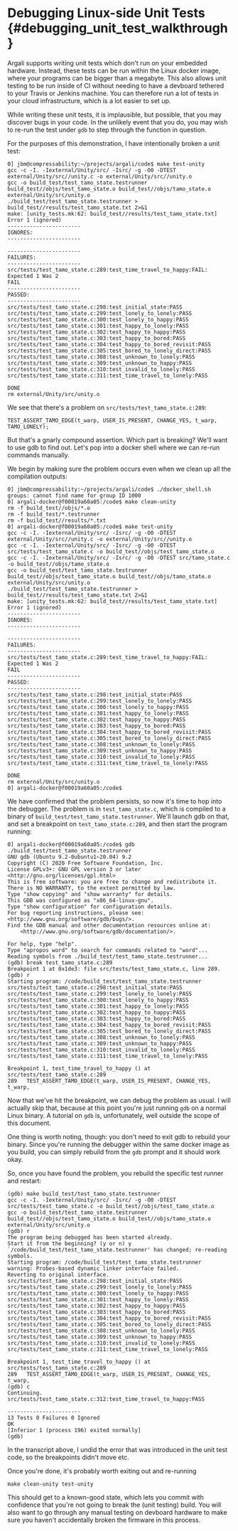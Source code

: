 # Debugging Linux-side Unit Tests {#debugging_unit_test_walkthrough}

Argali supports writing unit tests which don't run on your embedded
hardware.  Instead, these tests can be run within the Linux docker
image, where your programs can be bigger than a megabyte.  This also
allows unit testing to be run inside of CI without needing to have a
devboard tethered to your Travis or Jenkins machine.  You can
therefore run a lot of tests in your cloud infrastructure, which is a
lot easier to set up.

While writing these unit tests, it is implausible, but possible, that
you may discover bugs in your code.  In the unlikely event that you
do, you may wish to re-run the test under `gdb` to step through the
function in question.

For the purposes of this demonstration, I have intentionally broken a
unit test:

```
0] jbm@compressability:~/projects/argali/code$ make test-unity
gcc -c -I. -Iexternal/Unity/src/ -Isrc/ -g -O0 -DTEST external/Unity/src//unity.c -o external/Unity/src//unity.o
gcc -o build_test/test_tamo_state.testrunner build_test//objs/test_tamo_state.o build_test//objs/tamo_state.o external/Unity/src/unity.o
./build_test/test_tamo_state.testrunner > build_test//results/test_tamo_state.txt 2>&1
make: [unity_tests.mk:62: build_test//results/test_tamo_state.txt] Error 1 (ignored)
-----------------------
IGNORES:
-----------------------

-----------------------
FAILURES:
-----------------------
src/tests/test_tamo_state.c:289:test_time_travel_to_happy:FAIL: Expected 1 Was 2
FAIL
-----------------------
PASSED:
-----------------------
src/tests/test_tamo_state.c:298:test_initial_state:PASS
src/tests/test_tamo_state.c:299:test_lonely_to_lonely:PASS
src/tests/test_tamo_state.c:300:test_lonely_to_happy:PASS
src/tests/test_tamo_state.c:301:test_happy_to_lonely:PASS
src/tests/test_tamo_state.c:302:test_happy_to_happy:PASS
src/tests/test_tamo_state.c:303:test_happy_to_bored:PASS
src/tests/test_tamo_state.c:304:test_happy_to_bored_revisit:PASS
src/tests/test_tamo_state.c:305:test_bored_to_lonely_direct:PASS
src/tests/test_tamo_state.c:308:test_unknown_to_lonely:PASS
src/tests/test_tamo_state.c:309:test_unknown_to_happy:PASS
src/tests/test_tamo_state.c:310:test_invalid_to_lonely:PASS
src/tests/test_tamo_state.c:311:test_time_travel_to_lonely:PASS

DONE
rm external/Unity/src/unity.o
```

We see that there's a problem on `src/tests/test_tamo_state.c:289`:

```
TEST_ASSERT_TAMO_EDGE(t_warp, USER_IS_PRESENT, CHANGE_YES, t_warp, TAMO_LONELY);
```

But that's a gnarly compound assertion.  Which part is breaking?
We'll want to use gdb to find out.  Let's pop into a docker shell
where we can re-run commands manually.

We begin by making sure the problem occurs even when we clean up all
the compilation outputs:

```
0] jbm@compressability:~/projects/argali/code$ ./docker_shell.sh 
groups: cannot find name for group ID 1000
0] argali-docker@f00019a60a05:/code$ make clean-unity
rm -f build_test//objs/*.o
rm -f build_test/*.testrunner
rm -f build_test//results/*.txt
0] argali-docker@f00019a60a05:/code$ make test-unity
gcc -c -I. -Iexternal/Unity/src/ -Isrc/ -g -O0 -DTEST external/Unity/src//unity.c -o external/Unity/src//unity.o
gcc -c -I. -Iexternal/Unity/src/ -Isrc/ -g -O0 -DTEST src/tests/test_tamo_state.c -o build_test//objs/test_tamo_state.o
gcc -c -I. -Iexternal/Unity/src/ -Isrc/ -g -O0 -DTEST src/tamo_state.c -o build_test//objs/tamo_state.o
gcc -o build_test/test_tamo_state.testrunner build_test//objs/test_tamo_state.o build_test//objs/tamo_state.o external/Unity/src/unity.o
./build_test/test_tamo_state.testrunner > build_test//results/test_tamo_state.txt 2>&1
make: [unity_tests.mk:62: build_test//results/test_tamo_state.txt] Error 1 (ignored)
-----------------------
IGNORES:
-----------------------

-----------------------
FAILURES:
-----------------------
src/tests/test_tamo_state.c:289:test_time_travel_to_happy:FAIL: Expected 1 Was 2
FAIL
-----------------------
PASSED:
-----------------------
src/tests/test_tamo_state.c:298:test_initial_state:PASS
src/tests/test_tamo_state.c:299:test_lonely_to_lonely:PASS
src/tests/test_tamo_state.c:300:test_lonely_to_happy:PASS
src/tests/test_tamo_state.c:301:test_happy_to_lonely:PASS
src/tests/test_tamo_state.c:302:test_happy_to_happy:PASS
src/tests/test_tamo_state.c:303:test_happy_to_bored:PASS
src/tests/test_tamo_state.c:304:test_happy_to_bored_revisit:PASS
src/tests/test_tamo_state.c:305:test_bored_to_lonely_direct:PASS
src/tests/test_tamo_state.c:308:test_unknown_to_lonely:PASS
src/tests/test_tamo_state.c:309:test_unknown_to_happy:PASS
src/tests/test_tamo_state.c:310:test_invalid_to_lonely:PASS
src/tests/test_tamo_state.c:311:test_time_travel_to_lonely:PASS

DONE
rm external/Unity/src/unity.o
0] argali-docker@f00019a60a05:/code$
```

We have confirmed that the problem persists, so now it's time to hop
into the debugger.  The problem is in `test_tamo_state.c`, which is
compiled to a binary of `build_test/test_tamo_state.testrunner`.
We'll launch gdb on that, and set a breakpoint on
`test_tamo_state.c:289`, and then start the program running:


```
0] argali-docker@f00019a60a05:/code$ gdb ./build_test/test_tamo_state.testrunner 
GNU gdb (Ubuntu 9.2-0ubuntu1~20.04) 9.2
Copyright (C) 2020 Free Software Foundation, Inc.
License GPLv3+: GNU GPL version 3 or later <http://gnu.org/licenses/gpl.html>
This is free software: you are free to change and redistribute it.
There is NO WARRANTY, to the extent permitted by law.
Type "show copying" and "show warranty" for details.
This GDB was configured as "x86_64-linux-gnu".
Type "show configuration" for configuration details.
For bug reporting instructions, please see:
<http://www.gnu.org/software/gdb/bugs/>.
Find the GDB manual and other documentation resources online at:
    <http://www.gnu.org/software/gdb/documentation/>.

For help, type "help".
Type "apropos word" to search for commands related to "word"...
Reading symbols from ./build_test/test_tamo_state.testrunner...
(gdb) break test_tamo_state.c:289
Breakpoint 1 at 0x1de3: file src/tests/test_tamo_state.c, line 289.
(gdb) r
Starting program: /code/build_test/test_tamo_state.testrunner 
src/tests/test_tamo_state.c:298:test_initial_state:PASS
src/tests/test_tamo_state.c:299:test_lonely_to_lonely:PASS
src/tests/test_tamo_state.c:300:test_lonely_to_happy:PASS
src/tests/test_tamo_state.c:301:test_happy_to_lonely:PASS
src/tests/test_tamo_state.c:302:test_happy_to_happy:PASS
src/tests/test_tamo_state.c:303:test_happy_to_bored:PASS
src/tests/test_tamo_state.c:304:test_happy_to_bored_revisit:PASS
src/tests/test_tamo_state.c:305:test_bored_to_lonely_direct:PASS
src/tests/test_tamo_state.c:308:test_unknown_to_lonely:PASS
src/tests/test_tamo_state.c:309:test_unknown_to_happy:PASS
src/tests/test_tamo_state.c:310:test_invalid_to_lonely:PASS
src/tests/test_tamo_state.c:311:test_time_travel_to_lonely:PASS

Breakpoint 1, test_time_travel_to_happy () at src/tests/test_tamo_state.c:289
289	  TEST_ASSERT_TAMO_EDGE(t_warp, USER_IS_PRESENT, CHANGE_YES, t_warp,
```

Now that we've hit the breakpoint, we can debug the problem as usual.
I will actually skip that, because at this point you're just running
`gdb` on a normal Linux binary.  A tutorial on `gdb` is,
unfortunately, well outside the scope of this document.

One thing is worth noting, though: you don't need to exit gdb to
rebuild your binary.  Since you're running the debugger within the
same docker image as you build, you can simply rebuild from the `gdb`
prompt and it should work okay.

So, once you have found the problem, you rebuild the specific test
runner and restart:

```
(gdb) make build_test/test_tamo_state.testrunner 
gcc -c -I. -Iexternal/Unity/src/ -Isrc/ -g -O0 -DTEST src/tests/test_tamo_state.c -o build_test//objs/test_tamo_state.o
gcc -o build_test/test_tamo_state.testrunner build_test//objs/test_tamo_state.o build_test//objs/tamo_state.o external/Unity/src/unity.o
(gdb) r
The program being debugged has been started already.
Start it from the beginning? (y or n) y
`/code/build_test/test_tamo_state.testrunner' has changed; re-reading symbols.
Starting program: /code/build_test/test_tamo_state.testrunner 
warning: Probes-based dynamic linker interface failed.
Reverting to original interface.
src/tests/test_tamo_state.c:298:test_initial_state:PASS
src/tests/test_tamo_state.c:299:test_lonely_to_lonely:PASS
src/tests/test_tamo_state.c:300:test_lonely_to_happy:PASS
src/tests/test_tamo_state.c:301:test_happy_to_lonely:PASS
src/tests/test_tamo_state.c:302:test_happy_to_happy:PASS
src/tests/test_tamo_state.c:303:test_happy_to_bored:PASS
src/tests/test_tamo_state.c:304:test_happy_to_bored_revisit:PASS
src/tests/test_tamo_state.c:305:test_bored_to_lonely_direct:PASS
src/tests/test_tamo_state.c:308:test_unknown_to_lonely:PASS
src/tests/test_tamo_state.c:309:test_unknown_to_happy:PASS
src/tests/test_tamo_state.c:310:test_invalid_to_lonely:PASS
src/tests/test_tamo_state.c:311:test_time_travel_to_lonely:PASS

Breakpoint 1, test_time_travel_to_happy () at src/tests/test_tamo_state.c:289
289	  TEST_ASSERT_TAMO_EDGE(t_warp, USER_IS_PRESENT, CHANGE_YES, t_warp,
(gdb) c
Continuing.
src/tests/test_tamo_state.c:312:test_time_travel_to_happy:PASS

-----------------------
13 Tests 0 Failures 0 Ignored 
OK
[Inferior 1 (process 196) exited normally]
(gdb) 
```

In the transcript above, I undid the error that was introduced in the
unit test code, so the breakpoints didn't move etc.

Once you're done, it's probably worth exiting out and re-running

```
make clean-unity test-unity
```

This should get to a known-good state, which lets you commit with
confidence that you're not going to break the (unit testing) build.
You will also want to go through any manual testing on devboard
hardware to make sure you haven't accidentally broken the firmware in
this process.